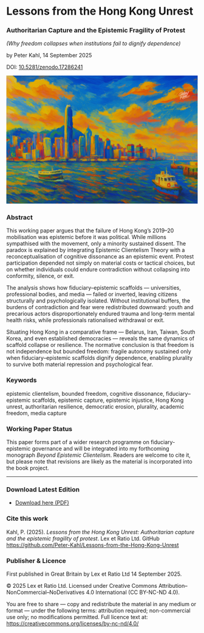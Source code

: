 # Lessons from the Hong Kong Unrest

### Authoritarian Capture and the Epistemic Fragility of Protest

_(Why freedom collapses when institutions fail to dignify dependence)_

by Peter Kahl, 14 September 2025

DOI: [10.5281/zenodo.17286241](https://doi.org/10.5281/zenodo.17286241)

![alt text](https://github.com/Peter-Kahl/Lessons-from-the-Hong-Kong-Unrest/blob/main/hong_kong.jpg?raw=true)

### Abstract

This working paper argues that the failure of Hong Kong’s 2019–20 mobilisation was epistemic before it was political. While millions sympathised with the movement, only a minority sustained dissent. The paradox is explained by integrating Epistemic Clientelism Theory with a reconceptualisation of cognitive dissonance as an epistemic event. Protest participation depended not simply on material costs or tactical choices, but on whether individuals could endure contradiction without collapsing into conformity, silence, or exit.

The analysis shows how fiduciary–epistemic scaffolds — universities, professional bodies, and media — failed or inverted, leaving citizens structurally and psychologically isolated. Without institutional buffers, the burdens of contradiction and fear were redistributed downward: youth and precarious actors disproportionately endured trauma and long-term mental health risks, while professionals rationalised withdrawal or exit.

Situating Hong Kong in a comparative frame — Belarus, Iran, Taiwan, South Korea, and even established democracies — reveals the same dynamics of scaffold collapse or resilience. The normative conclusion is that freedom is not independence but bounded freedom: fragile autonomy sustained only when fiduciary–epistemic scaffolds dignify dependence, enabling plurality to survive both material repression and psychological fear.

### Keywords

epistemic clientelism, bounded freedom, cognitive dissonance, fiduciary–epistemic scaffolds, epistemic capture, epistemic injustice, Hong Kong unrest, authoritarian resilience, democratic erosion, plurality, academic freedom, media capture

### Working Paper Status

This paper forms part of a wider research programme on fiduciary-epistemic governance and will be integrated into my forthcoming monograph _Beyond Epistemic Clientelism_. Readers are welcome to cite it, but please note that revisions are likely as the material is incorporated into the book project.

---

### Download Latest Edition

- [Download here (PDF)](https://raw.githubusercontent.com/Peter-Kahl/Lessons-from-the-Hong-Kong-Unrest/master/Kahl_P_Lessons_from_the_Hong_Kong_Unrest_2025-09-14.pdf)

### Cite this work

Kahl, P. (2025). _Lessons from the Hong Kong Unrest: Authoritarian capture and the epistemic fragility of protest_. Lex et Ratio Ltd. GitHub https://github.com/Peter-Kahl/Lessons-from-the-Hong-Kong-Unrest

### Publisher & Licence

First published in Great Britain by Lex et Ratio Ltd 14 September 2025.

© 2025 Lex et Ratio Ltd. Licensed under Creative Commons Attribution–NonCommercial–NoDerivatives 4.0 International (CC BY-NC-ND 4.0).

You are free to share — copy and redistribute the material in any medium or format — under the following terms: attribution required; non-commercial use only; no modifications permitted. Full licence text at: <https://creativecommons.org/licenses/by-nc-nd/4.0/>